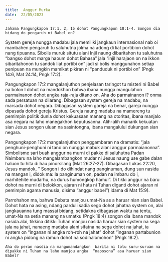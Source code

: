 ```yaml
---
title:  Anggur Murka
date:  22/05/2023
---
```


`Jahama Pangungkapon 17:1, 2, 15 dohot Pangungkapon 18:1-4. Songon dia  bidang do pengaruh ni Babel on?`

System gereja nungga madabu jala memiliki jangkaun internasional nab oi mambahen  pengaruh tu saluhutna  jolma na adong di liat portibion dohot  nang  tipuanna. Sibolis  muruk situtu alani Injil naung  dibaritahon tu saluhutna “bangso dohot marga haoum dohot Bahasa” jala “injil harajaon on na ikkon sibaritahonon tu sandok liat portibi on” jadi si bolis manggunahon setiap  penipuan na mungkin  mamikat pikiran ni “panduduk ni portibi on” (Pngk 14:6, Mat 24:14, Pngk 17:2).

Pangungkapon 17:2 mangalanjuthon penjelasan taringot tu misteri ni Babel na bolon I dohot na mandokhon bahwa  ibana  nungga  mangulahon  parmainanon dohot  angka raja-raja ditano on. Aha do parmainanon i? onma sada  persatuan na dilarang. Dibagasan system gereja na madabu, na marsada  dohot  negara. Dibagasan system gareja na benar, gareja  nungga dipasada dohot gereja  Kristus. Gereja naung   madabu  na mamereng tu pemimpin politik dunia  dohot kekuasaan  manang  na  otoritas, ibana  manjalo asa  negara na laho manegakhon keputusanna. Alih-alih manarik kekuatan sian Jesus songon uluan na sasintongna, ibana  mangalului dukungan sian negara.

Pangungkapon 17:2 mangalanjuthon penggambaran  na dramatis: “jala penghuni-penghuni ni tano on nungga  mabuk alani anggur parmaianonna”. Simbolisme  sari buah anggur na murni di pakke di saluhutna  Padan  Naimbaru na laho mangalambangkon mudar ni Jesus  naung  use gabe dalan  haluon tu hita di hau pinorsilang (Mat 26:27-27). Dibagasan  Lukas 22:20, Jesus mandok, ” Songon i do dihindat nang panginuman, dung sun nasida na mangan i, didok ma: Ia panginuman on, padan na imbaru do i, marhitehite mudarhu, na durus humongkop hamu!”. Di tikki  anggur na baru dohot  na murni di belokkon, ajaran ni hata ni Tuhan diganti dohot ajaran ni pemimpin agama manusia, disima “anggur babel”( idama di Mat 15:9).

Parrohahon  ma,  bahwa Debata manjou umat-Na as a haruar nian sian Babel. Dohot hata na asing, ndang  parduli sadia sego dohot  jahatna system on, alai jangkauanna tung  massai  bidang, setidakna  dibagasan waktu na tentu, umat-Na na setia manang  na umatku (Pngk 18:4)  songon dia Ibana  mandok  nasida.alai, tikkina ditikki Tuhan manjou nasida haruar sian system na sega jala na jahat, nanaeng  madabu alani sifatna na sega dohot na jahat, ia system on “inganan ni angka roh-roh na jahat” dohot “inganan partabunion ni angka pidong  na ramun dohot na sodihalomohon” (Pngk 18:2).

`Aha do peran nasdia na mangumandangkon  barita ni tolu suru-suruan na dipakke ni Tuhan na laho manjou angka  “naposona” asa haruar sian Babel?`